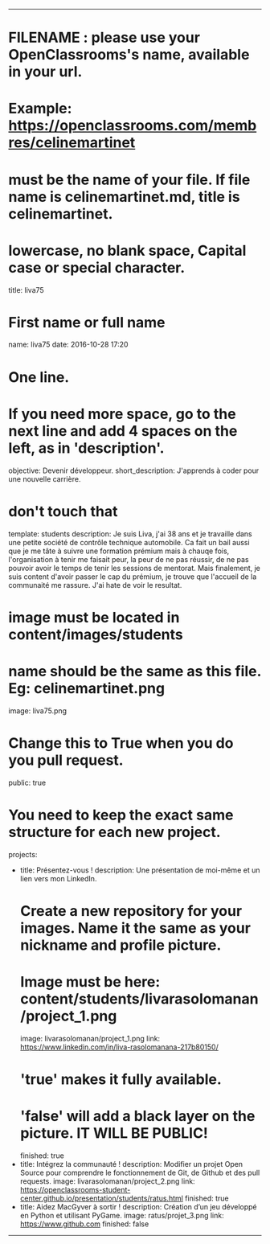 ---

# FILENAME : please use your OpenClassrooms's name, available in your url.
# Example: https://openclassrooms.com/membres/celinemartinet
# must be the name of your file. If file name is celinemartinet.md, title is celinemartinet.
# lowercase, no blank space, Capital case or special character.
title: liva75

# First name or full name
name: liva75
date: 2016-10-28 17:20

# One line.
# If you need more space, go to the next line and add 4 spaces on the left, as in 'description'.
objective: Devenir développeur.
short_description: J'apprends à coder pour une nouvelle carrière.

# don't touch that
template: students
description:
    Je suis Liva, j'ai 38 ans et je travaille dans une petite société de contrôle technique automobile. Ca fait un bail aussi que je me tâte à suivre une formation prémium mais à chauqe fois, l'organisation à tenir me faisait peur, la peur de ne pas réussir, de ne pas pouvoir avoir le temps de tenir les sessions de mentorat. Mais finalement, je suis content d'avoir passer le cap du prémium, je trouve que l'accueil de la communaité me rassure. 
    J'ai hate de voir le resultat.

# image must be located in content/images/students
# name should be the same as this file. Eg: celinemartinet.png
image: liva75.png

# Change this to True when you do you pull request.
public: true

# You need to keep the exact same structure for each new project.
projects:
  - title: Présentez-vous !
    description: Une présentation de moi-même et un lien vers mon LinkedIn.
    # Create a new repository for your images. Name it the same as your nickname and profile picture.
    # Image must be here: content/students/livarasolomanan/project_1.png
    image: livarasolomanan/project_1.png
    link: https://www.linkedin.com/in/liva-rasolomanana-217b80150/
    # 'true' makes it fully available.
    # 'false' will add a black layer on the picture. IT WILL BE PUBLIC!
    finished: true
  - title: Intégrez la communauté !
    description: Modifier un projet Open Source pour comprendre le fonctionnement de Git, de Github et des pull requests. 
    image: livarasolomanan/project_2.png
    link: https://openclassrooms-student-center.github.io/presentation/students/ratus.html
    finished: true
  - title: Aidez MacGyver à sortir !
    description: Création d’un jeu développé en Python et utilisant PyGame.
    image: ratus/projet_3.png
    link: https://www.github.com
    finished: false
---